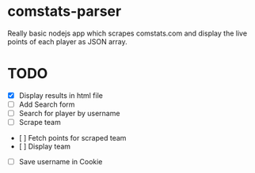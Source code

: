 # comstats-parser
Really basic nodejs app which scrapes comstats.com and display the live points of each player as JSON array.

# TODO
- [x] Display results in html file
- [ ] Add Search form
- [ ] Search for player by username
- [ ] Scrape team
- [ ] Fetch points for scraped team
- [ ] Display team
- [ ] Save username in Cookie
